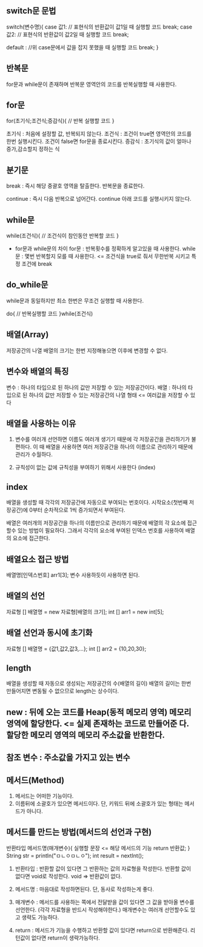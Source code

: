 ## switch문 문법
switch(변수명){
   case 값1:
      // 표현식의 반환값이 값1일 때 실행할 코드
      break;
   case 값2:
      // 표현식의 반환값이 값2일 때 실행할 코드
      break;

   default :
      //위 case문에서 값을 잡지 못했을 때 실행할 코드
      break;
}

## 반복문
   for문과 while문이 존재하며
   반복문 영역안의 코드를 반복실행할 때 사용한다.

## for문
for(초기식;조건식;증감식){
   // 반복 실행할 코드
}

초기식 : 처음에 설정할 값, 반복되지 않는다.
조건식 : 조건이 true면 영역안의 코드를 한번 실행시킨다. 조건이 false면 for문을 종료시킨다.
증감식 : 초기식의 값이 얼마나 증가,감소할지 정하는 식

## 분기문
break : 즉시 해당 중괄호 영역을 탈출한다. 반복문을 종료한다.

continue : 즉시 다음 반복으로 넘어간다. continue 아래 코드를 실행시키지 않는다.

## while문
while(조건식){
   // 조건식이 참인동안 반복할 코드
}

- for문과 while문의 차이
for문 : 반복횟수를 정확하게 알고있을 때 사용한다.
while문 : 몇번 반복할지 모를 때 사용한다. <= 조건식을 true로 줘서 무한반복 시키고 특정 조건에 break

## do_while문
   while문과 동일하지만 최소 한번은 무조건 실행할 때 사용한다.

do{
   // 반복실행할 코드
}while(조건식)

## 배열(Array)
   저장공간의 나열
   배열의 크기는 한번 지정해놓으면 이후에 변경할 수 없다.
   
## 변수와 배열의 특징
   변수 : 하나의 타입으로 된 하나의 값만 저장할 수 있는 저장공간이다.
   배열 : 하나의 타입으로 된 하나의 값만 저장할 수 있는 저장공간의 나열 형태 <= 여러값을 저장할 수 있                           다
## 배열을 사용하는 이유
   1. 변수를 여러개 선언하면 이름도 여러개 생기기 때문에 각 저장공간을 관리하기가 불편하다.
      이 때 배열을 사용하면 여러 저장공간을 하나의 이름으로 관리하기 때문에 관리가 수월하다.

   2. 규칙성이 없는 값에 규칙성을 부여하기 위해서 사용한다 (index)

## index
   배열을 생성할 때 각각의 저장공간에 자동으로 부여되는 번호이다.
   시작요소(첫번째 저장공간)에 0부터 순차적으로 1씩 증가되면서 부여된다.

   배열은 여러개의 저장공간을 하나의 이름만으로 관리하기 때문에 배열의 각 요소에 접근할수 있는 방법이
   필요하다. 그래서 각각의 요소에 부여된 인덱스 번호를 사용하여 배열의 요소에 접근한다.

## 배열요소 접근 방법
   배열명[인덱스번호] 
   arr1[3];
   변수 사용하듯이 사용하면 된다.

## 배열의 선언
자료형 [] 배열명 = new 자료형[배열의 크기];
int [] arr1 = new int[5];

## 배열 선언과 동시에 초기화
자료형 [] 배열명 = {값1,값2,값3,...};
int [] arr2 = {10,20,30};

## length
   배열을 생성할 때 자동으로 생성되는 저장공간의 수(배열의 길이)
   배열의 길이는 한번 만들어지면 변동될 수 없으므로 length는 상수이다.

## new : 뒤에 오는 코드를 Heap(동적 메모리 영역) 메모리 영역에 할당한다. <= 실제 존재하는 코드로 만들어준      다. 할당한 메모리 영역의 메모리 주소값을 반환한다.

## 참조 변수 : 주소값을 가지고 있는 변수

## 메서드(Method)
   1. 메서드는 어떠한 기능이다.
   2. 이름뒤에 소괄호가 있으면 메서드이다.
      단, 키워드 뒤에 소괄호가 있는 형태는 메서드가 아니다.
   
## 메서드를 만드는 방법(메서드의 선언과 구현)
반환타입 메서드명(매개변수){
   실행할 문장 <= 해당 메서드의 기능
   return 반환값;
}   
String str =  println("ㅁㄴㅇㅁㄴㅇ");
int result = nextInt();

1. 반환타입 : 반환할 값이 있다면 그 반환하는 값의 자료형을 작성한다.
        반환할 값이 없다면 void로 작성한다. void => 반환값이 없다.
2. 메서드명 : 마음대로 작성하면된다. 단, 동사로 작성하는게 좋다.
3. 매개변수 : 메서드를 사용하는 쪽에서 전달받을 값이 있다면 그 값을 받아올 변수를 선언한다.
       (각각 자료형을 반드시 작성해야한다.)
       매개변수는 여러개 선언할수도 있고 생략도 가능하다.

4. return : 메서드가 기능을 수행하고 반환할 값이 있다면 return으로 반환해준다.
       리턴값이 없다면 return이 생략가능하다.
